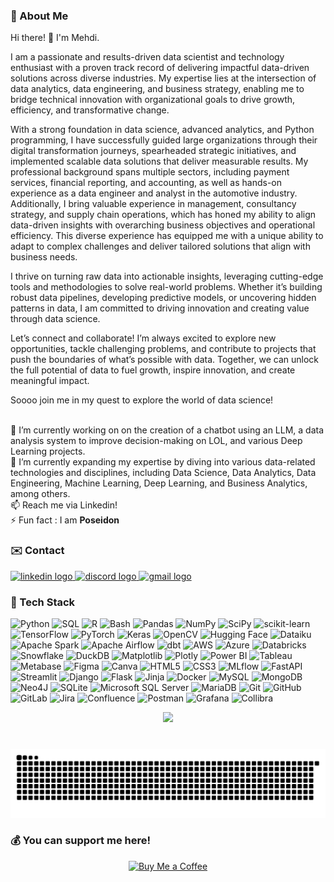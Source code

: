 ### 💫 About Me
Hi there! 👋 I'm Mehdi.

I am a passionate and results-driven data scientist and technology enthusiast with a proven track record of delivering impactful data-driven solutions across diverse industries. My expertise lies at the intersection of data analytics, data engineering, and business strategy, enabling me to bridge technical innovation with organizational goals to drive growth, efficiency, and transformative change.

With a strong foundation in data science, advanced analytics, and Python programming, I have successfully guided large organizations through their digital transformation journeys, spearheaded strategic initiatives, and implemented scalable data solutions that deliver measurable results. My professional background spans multiple sectors, including payment services, financial reporting, and accounting, as well as hands-on experience as a data engineer and analyst in the automotive industry. Additionally, I bring valuable experience in management, consultancy strategy, and supply chain operations, which has honed my ability to align data-driven insights with overarching business objectives and operational efficiency. This diverse experience has equipped me with a unique ability to adapt to complex challenges and deliver tailored solutions that align with business needs.

I thrive on turning raw data into actionable insights, leveraging cutting-edge tools and methodologies to solve real-world problems. Whether it’s building robust data pipelines, developing predictive models, or uncovering hidden patterns in data, I am committed to driving innovation and creating value through data science.

Let’s connect and collaborate!
I’m always excited to explore new opportunities, tackle challenging problems, and contribute to projects that push the boundaries of what’s possible with data. Together, we can unlock the full potential of data to fuel growth, inspire innovation, and create meaningful impact.

Soooo join me in my quest to explore the world of data science!

<br>🔭 I’m currently working on on the creation of a chatbot using an LLM, a data analysis system to improve decision-making on LOL, and various Deep Learning projects.
<br>🌱 I’m currently expanding my expertise by diving into various data-related technologies and disciplines, including Data Science, Data Analytics, Data Engineering, Machine Learning, Deep Learning, and Business Analytics, among others.
<br>📫 Reach me via Linkedin!
<br>⚡ Fun fact : I am **Poseidon**


### ✉️ Contact
<div align="left">
 <a href="https://www.linkedin.com/in/karkour-mehdi/" target="_blank">
    <img src="https://img.shields.io/static/v1?message=LinkedIn&logo=linkedin&label=&color=0077B5&logoColor=white&labelColor=&style=for-the-badge" height="35" alt="linkedin logo"  />
  </a>
  <a href="https://discord.com/users/poseidon2112" target="_blank">
    <img src="https://img.shields.io/static/v1?message=Discord&logo=discord&label=&color=7289DA&logoColor=white&labelColor=&style=for-the-badge" height="35" alt="discord logo"  />
  </a>
  <a href="mailto:probo32112@gmail.com">
    <img src="https://img.shields.io/static/v1?message=Gmail&logo=gmail&label=&color=D14836&logoColor=white&labelColor=&style=for-the-badge" height="35" alt="gmail logo"  />
  </a>
</div>


### 🤖 Tech Stack

![Python](https://img.shields.io/badge/Python-3670A0?style=flat&logo=python&logoColor=ffdd54) ![SQL](https://img.shields.io/badge/SQL-%2307405e.svg?style=flat&logo=sqlite&logoColor=white) ![R](https://img.shields.io/badge/R-%23276DC3.svg?style=flat&logo=r&logoColor=white) ![Bash](https://img.shields.io/badge/Bash-%23121011.svg?style=flat&logo=gnu-bash&logoColor=white) ![Pandas](https://img.shields.io/badge/Pandas-%23150458.svg?style=flat&logo=pandas&logoColor=white) ![NumPy](https://img.shields.io/badge/NumPy-%23013243.svg?style=flat&logo=numpy&logoColor=white) ![SciPy](https://img.shields.io/badge/SciPy-%230C55A5.svg?style=flat&logo=scipy&logoColor=white) ![scikit-learn](https://img.shields.io/badge/Scikit_Learn-%23F7931E.svg?style=flat&logo=scikit-learn&logoColor=white) ![TensorFlow](https://img.shields.io/badge/TensorFlow-%23FF6F00.svg?style=flat&logo=TensorFlow&logoColor=white) ![PyTorch](https://img.shields.io/badge/PyTorch-%23EE4C2C.svg?style=flat&logo=PyTorch&logoColor=white) ![Keras](https://img.shields.io/badge/Keras-%23D00000.svg?style=flat&logo=Keras&logoColor=white) ![OpenCV](https://img.shields.io/badge/OpenCV-%23white.svg?style=flat&logo=opencv&logoColor=white) ![Hugging Face](https://img.shields.io/badge/Hugging_Face-FFD700?style=flat&logo=huggingface&logoColor=white) ![Dataiku](https://img.shields.io/badge/Dataiku-0033A0?style=flat&logo=dataiku&logoColor=white) ![Apache Spark](https://img.shields.io/badge/Apache_Spark-FDEE21?style=flat&logo=apachespark&logoColor=black) ![Apache Airflow](https://img.shields.io/badge/Apache_Airflow-017CEE?style=flat&logo=Apache-Airflow&logoColor=white) ![dbt](https://img.shields.io/badge/dbt-FF694B?style=flat&logo=dbt&logoColor=white) ![AWS](https://img.shields.io/badge/AWS-232F3E?style=flat&logo=amazon-aws&logoColor=white) ![Azure](https://img.shields.io/badge/Azure-0078D4?style=flat&logo=microsoft-azure&logoColor=white) ![Databricks](https://img.shields.io/badge/Databricks-FF3621?style=flat&logo=databricks&logoColor=white) ![Snowflake](https://img.shields.io/badge/Snowflake-%2329B5E8.svg?style=flat&logo=snowflake&logoColor=white) ![DuckDB](https://img.shields.io/badge/DuckDB-%2307405e.svg?style=flat&logo=duckdb&logoColor=white) ![Matplotlib](https://img.shields.io/badge/Matplotlib-%233F4F75.svg?style=flat&logo=plotly&logoColor=white) ![Plotly](https://img.shields.io/badge/Plotly-%233F4F75.svg?style=flat&logo=plotly&logoColor=white) ![Power BI](https://img.shields.io/badge/Power_BI-F2C811?style=flat&logo=power-bi&logoColor=black) ![Tableau](https://img.shields.io/badge/Tableau-E97627?style=flat&logo=tableau&logoColor=white) ![Metabase](https://img.shields.io/badge/Metabase-509EE3?style=flat&logo=metabase&logoColor=white) ![Figma](https://img.shields.io/badge/Figma-%23F24E1E.svg?style=flat&logo=figma&logoColor=white) ![Canva](https://img.shields.io/badge/Canva-%2300C4CC.svg?style=flat&logo=Canva&logoColor=white) ![HTML5](https://img.shields.io/badge/HTML5-%23E34F26.svg?style=flat&logo=html5&logoColor=white) ![CSS3](https://img.shields.io/badge/CSS3-%231572B6.svg?style=flat&logo=css3&logoColor=white) ![MLflow](https://img.shields.io/badge/MLflow-%23d9ead3.svg?style=flat&logo=mlflow&logoColor=blue) ![FastAPI](https://img.shields.io/badge/FastAPI-005571?style=flat&logo=fastapi) ![Streamlit](https://img.shields.io/badge/Streamlit-%23FE4B4B.svg?style=flat&logo=streamlit&logoColor=white) ![Django](https://img.shields.io/badge/Django-%23092E20.svg?style=flat&logo=django&logoColor=white) ![Flask](https://img.shields.io/badge/Flask-%23000.svg?style=flat&logo=flask&logoColor=white) ![Jinja](https://img.shields.io/badge/Jinja-%23white.svg?style=flat&logo=jinja&logoColor=black) ![Docker](https://img.shields.io/badge/Docker-%230db7ed.svg?style=flat&logo=docker&logoColor=white) ![MySQL](https://img.shields.io/badge/MySQL-4479A1.svg?style=flat&logo=mysql&logoColor=white) ![MongoDB](https://img.shields.io/badge/MongoDB-%234ea94b.svg?style=flat&logo=mongodb&logoColor=white) ![Neo4J](https://img.shields.io/badge/Neo4j-008CC1?style=flat&logo=neo4j&logoColor=white) ![SQLite](https://img.shields.io/badge/SQLite-%2307405e.svg?style=flat&logo=sqlite&logoColor=white) ![Microsoft SQL Server](https://img.shields.io/badge/Microsoft_SQL_Server-CC2927?style=flat&logo=microsoft-sql-server&logoColor=white) ![MariaDB](https://img.shields.io/badge/MariaDB-003545?style=flat&logo=mariadb&logoColor=white) ![Git](https://img.shields.io/badge/Git-%23F05033.svg?style=flat&logo=git&logoColor=white) ![GitHub](https://img.shields.io/badge/GitHub-%23121011.svg?style=flat&logo=github&logoColor=white) ![GitLab](https://img.shields.io/badge/GitLab-%23181717.svg?style=flat&logo=gitlab&logoColor=white) ![Jira](https://img.shields.io/badge/Jira-%230A0FFF.svg?style=flat&logo=jira&logoColor=white) ![Confluence](https://img.shields.io/badge/Confluence-%23172BF4.svg?style=flat&logo=confluence&logoColor=white) ![Postman](https://img.shields.io/badge/Postman-FF6C37?style=flat&logo=postman&logoColor=white) ![Grafana](https://img.shields.io/badge/Grafana-%23F46800.svg?style=flat&logo=grafana&logoColor=white) ![Collibra](https://img.shields.io/badge/Collibra-41B883?style=flat&logo=collibra&logoColor=white)


<p align="center">
  <img src="https://quotes-github-readme.vercel.app/api?type=horizontal&theme=tokyonight" />
</p>

###

<br clear="both">

<img src="https://raw.githubusercontent.com/mkarkour/mkarkour/output/github-snake.svg" alt="Snake animation" />

###

### 💰 You can support me here!
<p align="center">
  <a href="https://buymeacoffee.com/karmehdi">
    <img src="https://img.shields.io/badge/Buy%20Me%20a%20Coffee-ffdd00?style=for-the-badge&logo=buy-me-a-coffee&logoColor=black" alt="Buy Me a Coffee">
  </a>
</p>

